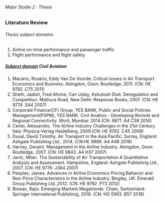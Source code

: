 ###### Major Studio 2 : Thesis
### Literature Review

###### Thesis subject domains 

1. Airline on-time performance and passenger traffic
2. Flight performance and flight safety

##### [Subject domain](http://bobcat.library.nyu.edu/primo-explore/search?query=any,contains,civil%20aviation,AND&pfilter=pfilter,exact,books,AND&pfilter=creationdate,exact,5-YEAR,AND&tab=default_tab&search_scope=default_scope&sortby=rank&vid=NS2-NUI&facet=rtype,include,books&facet=library,include,BOBST&mode=advanced&offset=0) Civil Aviation

1. Macário, Rosário, Eddy Van De Voorde. Critical Issues in Air Transport Economics and Business. Abingdon, Oxon: Routledge, 2011. (CN: HE 9782 .C75 2011)
2. Sheth, Jadish, Fred Allvine, Can Uslay, Ashutosh Dixit. Deregulation and Competition. Mathura Road, New Delhi: Response Books, 2007. (CN: HE 9774 .S44 2007)
3. Corporate Finance(CF) Group, YES BANK, Public and Social Policies Management(PSPM), YES BANK. Civil Aviation - Developing Remote and Regional Connectivity. Worli, Mumbai: 2014.(CN: 9871 .A4 C58 2014)
4. Cento, Alessandro. The Airline Industry Challenges in the 21st Century. Italy: Physica-Verlag Heidelberg, 2009.(CN: HE 9782 .C45 2009)
5. Duval, David Timothy. Air Transport in the Asia Pacific. Surrey, England: Ashgate Publishing Ltd., 2014. (CN:HE 9868 .A4 A48 2019)
6. Harvey, Geraint. Management in the Airline Industry. Abingdon, Oxon: Routledge, 2007. (CN: HE 9843 .A4 H37 2007)
7. Janić, Milan. The Sustainability of Air Transportation A Quantitative Analysis and Assessment. Hampshire, England: Ashgate Publishing Ltd., 2007. (CN: HE 9776 .J364 2007)
8. Peoples, James. Advances in Airline Economics Pricing Bahavior and Non-Price Characteristics in the Airline Industry. Bingley, UK: Emerald Group Publishing Ltd.,2012. (CN: HE 9782 .P73 2012)
9. Biswas, Rajiv. Emerging Markets Megatrends. Cham, Switzerland: Springer International Publishing, 2018. (CN: HG 5993 .B57 2018)

